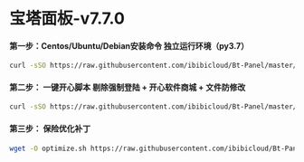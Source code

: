 # 宝塔面板-v7.7.0

#### 第一步：Centos/Ubuntu/Debian安装命令 独立运行环境（py3.7）

```Bash
curl -sSO https://raw.githubusercontent.com/ibibicloud/Bt-Panel/master/install/install_panel.sh && bash install_panel.sh
```

#### 第二步： 一键开心脚本 剔除强制登陆 + 开心软件商城 + 文件防修改

```Bash
curl -sSO https://raw.githubusercontent.com/ibibicloud/Bt-Panel/master/one_key_happy.sh && bash one_key_happy.sh
```

#### 第三步： 保险优化补丁

```Bash
wget -O optimize.sh https://raw.githubusercontent.com/ibibicloud/Bt-Panel/master/optimize.sh && bash optimize.sh
```
